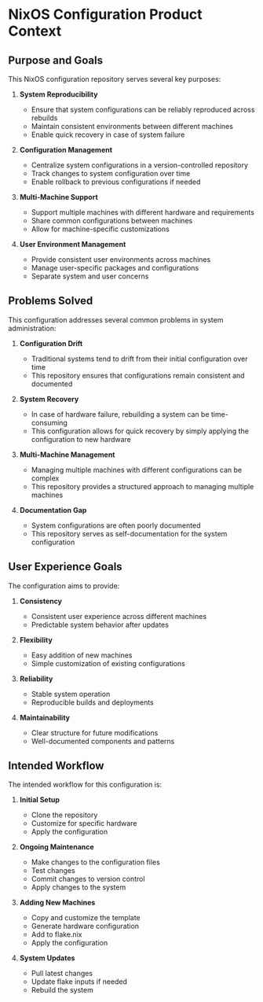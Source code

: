 # NixOS Configuration Product Context

## Purpose and Goals

This NixOS configuration repository serves several key purposes:

1. **System Reproducibility**
   - Ensure that system configurations can be reliably reproduced across rebuilds
   - Maintain consistent environments between different machines
   - Enable quick recovery in case of system failure

2. **Configuration Management**
   - Centralize system configurations in a version-controlled repository
   - Track changes to system configuration over time
   - Enable rollback to previous configurations if needed

3. **Multi-Machine Support**
   - Support multiple machines with different hardware and requirements
   - Share common configurations between machines
   - Allow for machine-specific customizations

4. **User Environment Management**
   - Provide consistent user environments across machines
   - Manage user-specific packages and configurations
   - Separate system and user concerns

## Problems Solved

This configuration addresses several common problems in system administration:

1. **Configuration Drift**
   - Traditional systems tend to drift from their initial configuration over time
   - This repository ensures that configurations remain consistent and documented

2. **System Recovery**
   - In case of hardware failure, rebuilding a system can be time-consuming
   - This configuration allows for quick recovery by simply applying the configuration to new hardware

3. **Multi-Machine Management**
   - Managing multiple machines with different configurations can be complex
   - This repository provides a structured approach to managing multiple machines

4. **Documentation Gap**
   - System configurations are often poorly documented
   - This repository serves as self-documentation for the system configuration

## User Experience Goals

The configuration aims to provide:

1. **Consistency**
   - Consistent user experience across different machines
   - Predictable system behavior after updates

2. **Flexibility**
   - Easy addition of new machines
   - Simple customization of existing configurations

3. **Reliability**
   - Stable system operation
   - Reproducible builds and deployments

4. **Maintainability**
   - Clear structure for future modifications
   - Well-documented components and patterns

## Intended Workflow

The intended workflow for this configuration is:

1. **Initial Setup**
   - Clone the repository
   - Customize for specific hardware
   - Apply the configuration

2. **Ongoing Maintenance**
   - Make changes to the configuration files
   - Test changes
   - Commit changes to version control
   - Apply changes to the system

3. **Adding New Machines**
   - Copy and customize the template
   - Generate hardware configuration
   - Add to flake.nix
   - Apply the configuration

4. **System Updates**
   - Pull latest changes
   - Update flake inputs if needed
   - Rebuild the system